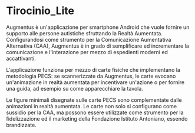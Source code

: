 # Tirocinio_Lite
Augmentus è un'applicazione per smartphone Android che vuole fornire un supporto alle persone autistiche sfruttando la Realtà Aumentata. Configurandosi come strumento per la Comunicazione Aumentativa Alternativa (CAA), Augmentus è in grado di semplificare ed incrementare la comunicazione e l'interazione per mezzo di espedienti moderni ed accattivanti.

L'applicazione funziona per mezzo di carte fisiche che implementano la metodologia PECS: se scannerizzate da Augmentus, le carte evocano un'animazione in realtà aumentata per incentivare un'azione o per fornire una guida, ad esempio su come apparecchiare la tavola.

Le figure minimali disegnate sulle carte PECS sono complementate dalle animazioni in realtà aumentata. Le carte non solo si configurano come sussidio per la CAA, ma possono essere utilizzate come strumento per la fidelizzazione ed il marketing della Fondazione Istituto Antoniano, essendo brandizzate.

